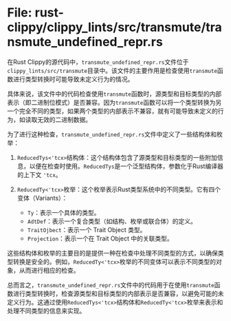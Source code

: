 # File: rust-clippy/clippy_lints/src/transmute/transmute_undefined_repr.rs

在Rust Clippy的源代码中，`transmute_undefined_repr.rs`文件位于`clippy_lints/src/transmute`目录中。该文件的主要作用是检查使用`transmute`函数进行类型转换时可能导致未定义行为的情况。

具体来说，该文件中的代码检查使用`transmute`函数时，源类型和目标类型的内部表示（即二进制位模式）是否兼容。因为`transmute`函数可以将一个类型转换为另一个完全不同的类型，如果两个类型的内部表示不兼容，就有可能导致未定义的行为，如读取无效的二进制数据。

为了进行这种检查，`transmute_undefined_repr.rs`文件中定义了一些结构体和枚举：

1. `ReducedTys<'tcx>`结构体：这个结构体包含了源类型和目标类型的一些附加信息，以便在检查时使用。`ReducedTys`是一个泛型结构体，参数化于Rust编译器的上下文 `'tcx`。

2. `ReducedTy<'tcx>`枚举：这个枚举表示Rust类型系统中的不同类型。它有四个变体（Variants）：

   - `Ty`：表示一个具体的类型。
   - `AdtDef`：表示一个复合类型（如结构、枚举或联合体）的定义。
   - `TraitOjbect`：表示一个 Trait Object 类型。
   - `Projection`：表示一个在 Trait Object 中的关联类型。

这些结构体和枚举的主要目的是提供一种在检查中处理不同类型的方式，以确保类型转换是安全的。例如，`ReducedTy<'tcx>`枚举的不同变体可以表示不同类型的对象，从而进行相应的检查。

总而言之，`transmute_undefined_repr.rs`文件中的代码用于在使用`transmute`函数进行类型转换时，检查源类型和目标类型的内部表示是否兼容，以避免可能的未定义行为。这通过使用`ReducedTys<'tcx>`结构体和`ReducedTy<'tcx>`枚举来表示和处理不同类型的信息来实现。

